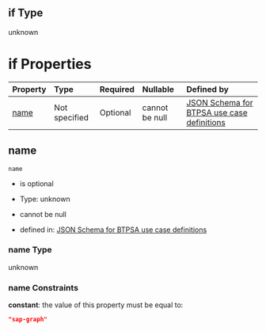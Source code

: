 ## if Type

unknown

# if Properties

| Property      | Type          | Required | Nullable       | Defined by                                                                                                                                                                                                          |
| :------------ | :------------ | :------- | :------------- | :------------------------------------------------------------------------------------------------------------------------------------------------------------------------------------------------------------------ |
| [name](#name) | Not specified | Optional | cannot be null | [JSON Schema for BTPSA use case definitions](btpsa-usecase-properties-services-items-allof-1-then-allof-106-if-properties-name.md "undefined#/properties/services/items/allOf/1/then/allOf/106/if/properties/name") |

## name



`name`

*   is optional

*   Type: unknown

*   cannot be null

*   defined in: [JSON Schema for BTPSA use case definitions](btpsa-usecase-properties-services-items-allof-1-then-allof-106-if-properties-name.md "undefined#/properties/services/items/allOf/1/then/allOf/106/if/properties/name")

### name Type

unknown

### name Constraints

**constant**: the value of this property must be equal to:

```json
"sap-graph"
```
